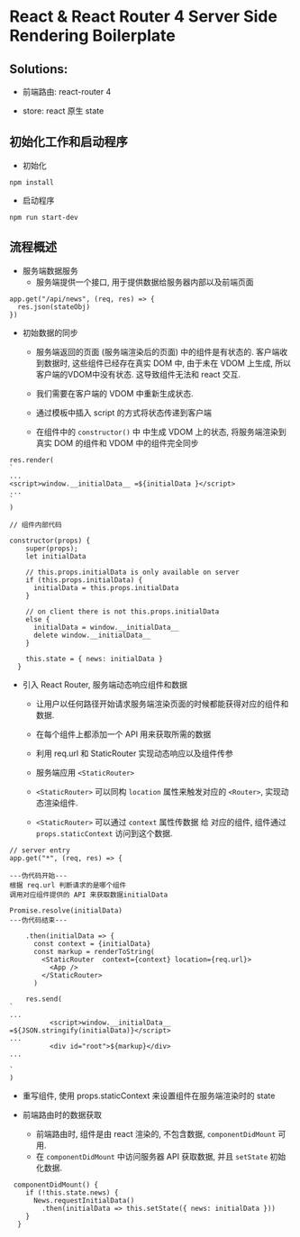 # React & React Router 4 Server Side Rendering Boilerplate
## Solutions: 
* 前端路由: react-router 4

* store: react 原生 state


## 初始化工作和启动程序 
* 初始化
```
npm install
```

* 启动程序
```
npm run start-dev
```

## 流程概述
* 服务端数据服务
    * 服务端提供一个接口, 用于提供数据给服务器内部以及前端页面
~~~
app.get("/api/news", (req, res) => {
  res.json(stateObj)
})
~~~

* ​初始数据的同步
    * 服务端返回的页面 (服务端渲染后的页面) 中的组件是有状态的. 客户端收到数据时, 这些组件已经存在真实 DOM 中, 由于未在 VDOM 上生成, 所以客户端的VDOM中没有状态.  这导致组件无法和 react 交互.

    * 我们需要在客户端的 VDOM 中重新生成状态.
    * 通过模板中插入 script 的方式将状态传递到客户端
    * ​在组件中的 ```constructor()``` 中 中生成 VDOM 上的状态, 将服务端渲染到真实 DOM 的组件和 VDOM 中的组件完全同步
    
~~~
res.render(
`
...
<script>window.__initialData__ =${initialData }</script>
...
`
)
~~~
 


~~~
// 组件内部代码

constructor(props) {
    super(props);
    let initialData

    // this.props.initialData is only available on server
    if (this.props.initialData) {
      initialData = this.props.initialData
    } 

    // on client there is not this.props.initialData
    else {
      initialData = window.__initialData__
      delete window.__initialData__
    } 

    this.state = { news: initialData }
  }
~~~

* ​引入 React Router, 服务端动态响应组件和数据
  * 让用户以任何路径开始请求服务端渲染页面的时候都能获得对应的组件和数据.
  * 在每个组件上都添加一个 API 用来获取所需的数据

  * 利用 req.url 和 StaticRouter 实现动态响应以及组件传参
  * 服务端应用 ```<StaticRouter>```
  * ```<StaticRouter>``` 可以同构 ```location``` 属性来触发对应的 ```<Router>```, 实现动态渲染组件. 
  * ```<StaticRouter>``` 可以通过 ```context``` 属性传数据 给 <Router> 对应的组件, 组件通过 ```props.staticContext``` 访问到这个数据.

~~~ 
// server entry
app.get("*", (req, res) => {

---伪代码开始---
根据 req.url 判断请求的是哪个组件
调用对应组件提供的 API 来获取数据initialData

Promise.resolve(initialData)
---伪代码结束---

    .then(initialData => {
      const context = {initialData}
      const markup = renderToString(
        <StaticRouter  context={context} location={req.url}>
          <App />
        </StaticRouter>
      )
  
    res.send(
`
...
          <script>window.__initialData__ =${JSON.stringify(initialData)}</script>
...
          <div id="root">${markup}</div>
...

`
)
~~~

 * ​重写组件, 使用 props.staticContext 来设置组件在服务端渲染时的 state

* ​前端路由时的数据获取
  * 前端路由时, 组件是由 react 渲染的, 不包含数据, ```componentDidMount``` 可用. 
  * 在 ```componentDidMount``` 中访问服务器 API 获取数据, 并且 ```setState``` 初始化数据.

~~~
 componentDidMount() {
    if (!this.state.news) {
      News.requestInitialData()
        .then(initialData => this.setState({ news: initialData }))
    }
  }
~~~







